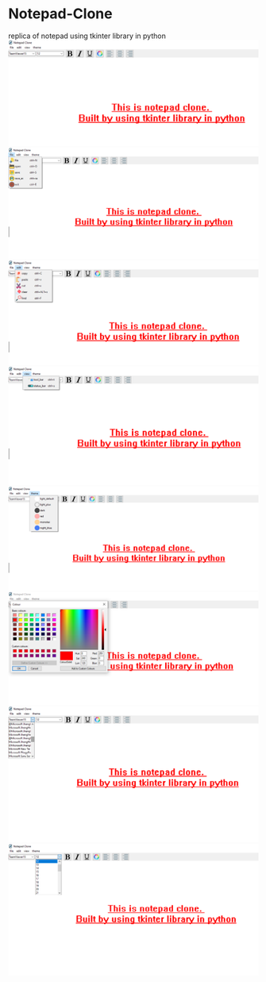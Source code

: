 # Notepad-Clone
replica of notepad using tkinter library in python
![](https://github.com/kuldeep241020/Notepad-Clone/blob/main/s1.png)
![](https://github.com/kuldeep241020/Notepad-Clone/blob/main/s2.png)
![](https://github.com/kuldeep241020/Notepad-Clone/blob/main/s3.png)
![](https://github.com/kuldeep241020/Notepad-Clone/blob/main/s4.png)
![](https://github.com/kuldeep241020/Notepad-Clone/blob/main/s5.png)
![](https://github.com/kuldeep241020/Notepad-Clone/blob/main/s6.png)
![](https://github.com/kuldeep241020/Notepad-Clone/blob/main/s7.png)
![](https://github.com/kuldeep241020/Notepad-Clone/blob/main/s8.png)
